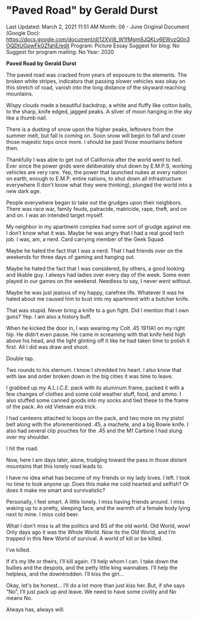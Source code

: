 # "Paved Road" by Gerald Durst

Last Updated: March 2, 2021 11:51 AM
Month: 06 - June
Original Document (Google Doc): https://docs.google.com/document/d/12XVi8_W1fMgm9JQKLv6EWvzQ0n3OQDtUGpwFkGZfahE/edit
Program: Picture Essay
Suggest for blog: No
Suggest for program mailing: No
Year: 2020

**Paved Road by Gerald Durst**

The paved road was cracked from years of exposure to the elements. The broken white stripes, indicators that passing slower vehicles was okay on this stretch of road, vanish into the long distance of the skyward reaching mountains.

Wispy clouds made a beautiful backdrop, a white and fluffy like cotton balls, to the sharp, knife edged, jagged peaks. A sliver of moon hanging in the sky like a thumb nail.

There is a dusting of snow upon the higher peaks, leftovers from the summer melt, but fall is coming on. Soon snow will begin to fall and cover those majestic tops once more. I should be past those mountains before then.

Thankfully I was able to get out of California after the world went to hell. Ever since the power grids were deliberately shut down by E.M.P.S, working vehicles are very rare. Yep, the power that launched nukes at every nation on earth, enough to E.M.P. entire nations, to shut down all infrastructure everywhere (I don’t know what they were thinking), plunged the world into a new dark age.

People everywhere began to take out the grudges upon their neighbors. There was race war, family feuds, patracide, matricide, rape, theft, and on and on. I was an intended target myself.

My neighbor in my apartment complex had some sort of grudge against me. I don’t know what it was. Maybe he was angry that I had a real good tech job. I was, am, a nerd. Card carrying member of the Geek Squad.

Maybe he hated the fact that I was a nerd. That I had friends over on the weekends for three days of gaming and hanging out.

Maybe he hated the fact that I was considered, by others, a good looking and likable guy. I always had ladies over every day of the week. Some even played in our games on the weekend. Needless to say, I never went without.

Maybe he was just jealous of my happy, carefree life. Whatever it was he hated about me caused him to bust into my apartment with a butcher knife.

That was stupid. Never bring a knife to a gun fight. Did I mention that I own guns? Yep. I am also a history buff.

When he kicked the door in, I was wearing my Colt .45 1911A1 on my right hip. He didn’t even pause. He came in screaming with that knife held high above his head, and the light glinting off it like he had taken time to polish it first. All I did was draw and shoot.

Double tap.

Two rounds to his sternum. I know I shredded his heart. I also know that with law and order broken down in the big cities it was time to leave.

I grabbed up my A.L.I.C.E. pack with its aluminum frame, packed it with a few changes of clothes and some cold weather stuff, food, and ammo. I also stuffed some canned goods into my socks and tied these to the frame of the pack. An old Vietnam era trick.

I had canteens attached to loops on the pack, and two more on my pistol belt along with the aforementioned .45, a machete, and a big Bowie knife. I also had several clip pouches for the .45 and the M1 Carbine I had slung over my shoulder.

I hit the road.

Now, here I am days later, alone, trudging toward the pass in those distant mountains that this lonely road leads to.

I have no idea what has become of my friends or my lady loves. I left. I took no time to look anyone up. Does this make me cold hearted and selfish? Or does it make me smart and survivalistic?

Personally, I feel smart. A little lonely. I miss having friends around. I miss waking up to a pretty, sleeping face, and the warmth of a female body lying next to mine. I miss cold beer.

What I don’t miss is all the politics and BS of the old world. Old World, wow! Only days ago it was the Whole World. Now its the Old World, and I’m trapped in this New World of survival. A world of kill or be killed.

I’ve killed.

If it’s my life or theirs, I’ll kill again. I’ll help whom I can. I take down the bullies and the despots, and the petty little king wannabes. I’ll help the helpless, and the downtrodden. I’ll kiss the girl…

Okay, let's be honest… I’ll do a lot more than just kiss her. But, if she says “No”, I’ll just pack up and leave. We need to have some civility and No means No.

Always has, always will.
